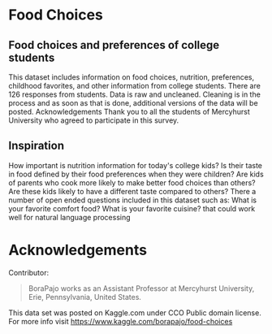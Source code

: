 # Food Choices

## Food choices and preferences of college students

This dataset includes information on food choices, nutrition, preferences, childhood favorites, and other information from college students. There are 126 responses from students. Data is raw and uncleaned. Cleaning is in the process and as soon as that is done, additional versions of the data will be posted. Acknowledgements
Thank you to all the students of Mercyhurst University who agreed to participate in this survey.

## Inspiration

How important is nutrition information for today's college kids? Is their taste in food defined by their food preferences when they were children? Are kids of parents who cook more likely to make better food choices than others? Are these kids likely to have a different taste compared to others? There a number of open ended questions included in this dataset such as: What is your favorite comfort food? What is your favorite cuisine? that could work well for natural language processing

# Acknowledgements
Contributor:
> BoraPajo works as an Assistant Professor at	Mercyhurst University, Erie, Pennsylvania, United States.

This data set was posted on Kaggle.com under CCO Public domain license. For more info visit https://www.kaggle.com/borapajo/food-choices
